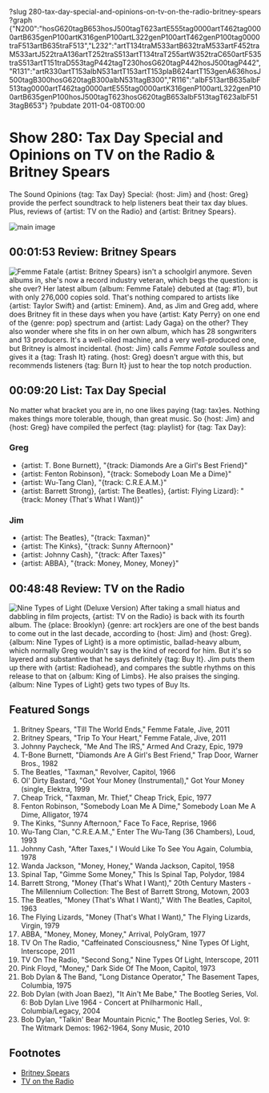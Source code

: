 ?slug 280-tax-day-special-and-opinions-on-tv-on-the-radio-britney-spears
?graph {"N200":"hosG620tagB653hosJ500tagT623artE555tag0000artT462tag0000artB635genP100artK316genP100artL322genP100artT462genP100tag0000traF513artB635traF513","L232":"artT134traM533artB632traM533artF452traM533artJ522traA136artT252traS513artT134traT255artW352traC650artF535traS513artT151traD553tagP442tagT230hosG620tagP442hosJ500tagP442","R131":"artR330artT153albN531artT153artT153plaB624artT153genA636hosJ500tagB300hosG620tagB300albN531tagB300","R116":"albF513artB635albF513tag0000artT462tag0000artE555tag0000artK316genP100artL322genP100artB635genP100hosJ500tagT623hosG620tagB653albF513tagT623albF513tagB653"}
?pubdate 2011-04-08T00:00

# Show 280: Tax Day Special and Opinions on TV on the Radio & Britney Spears
The Sound Opinions {tag: Tax Day} Special: {host: Jim} and {host: Greg} provide the perfect soundtrack to help listeners beat their tax day blues. Plus, reviews of {artist: TV on the Radio} and {artist: Britney Spears}.

![main image](http://static.soundopinions.org/images/2011/taxday.jpg)


## 00:01:53  Review: Britney Spears
![Femme Fatale](http://is1.mzstatic.com/image/thumb/Music/v4/34/26/fa/3426faef-e661-6f65-ee33-5570a1870cb6/source/600x600bb.jpg "217005/423015214")
{artist: Britney Spears} isn't a schoolgirl anymore. Seven albums in, she's now a record industry veteran, which begs the question: is she over? Her latest album {album: Femme Fatale} debuted at {tag: #1}, but with only 276,000 copies sold. That's nothing compared to artists like {artist: Taylor Swift} and {artist: Eminem}. And, as Jim and Greg add, where does Britney fit in these days when you have {artist: Katy Perry} on one end of the {genre: pop} spectrum and {artist: Lady Gaga} on the other? They also wonder where she fits in on her own album, which has 28 songwriters and 13 producers. It's a well-oiled machine, and a very well-produced one, but Britney is almost incidental. {host: Jim} calls *Femme Fatale* soulless and gives it a {tag: Trash It} rating. {host: Greg} doesn't argue with this, but recommends listeners {tag: Burn It} just to hear the top notch production.

## 00:09:20 List: Tax Day Special
No matter what bracket you are in, no one likes paying {tag: tax}es. Nothing makes things more tolerable, though, than great music. So {host: Jim} and {host: Greg} have compiled the perfect {tag: playlist} for {tag: Tax Day}:

### Greg
- {artist: T. Bone Burnett}, "{track: Diamonds Are a Girl's Best Friend}"
- {artist: Fenton Robinson}, "{track: Somebody Loan Me a Dime}"
- {artist: Wu-Tang Clan}, "{track: C.R.E.A.M.}"
- {artist: Barrett Strong}, {artist: The Beatles}, {artist: Flying Lizard}: "{track: Money (That's What I Want)}"

### Jim
- {artist: The Beatles}, "{track: Taxman}"
- {artist: The Kinks}, "{track: Sunny Afternoon}"
- {artist: Johnny Cash}, "{track: After Taxes}"
- {artist: ABBA}, "{track: Money, Money, Money}"

## 00:48:48 Review: TV on the Radio
![Nine Types of Light (Deluxe Version)](http://is5.mzstatic.com/image/thumb/Music/v4/4f/fd/c7/4ffdc77e-1664-1443-3609-77dc3e515ef8/source/600x600bb.jpg "6562624/429772209")
After taking a small hiatus and dabbling in film projects, {artist: TV on the Radio} is back with its fourth album. The {place: Brooklyn} {genre: art rock}ers are one of the best bands to come out in the last decade, according to {host: Jim} and {host: Greg}. {album: Nine Types of Light} is a more optimistic, ballad-heavy album, which normally Greg wouldn't say is the kind of record for him. But it's so layered and substantive that he says definitely {tag: Buy It}. Jim puts them up there with {artist: Radiohead}, and compares the subtle rhythms on this release to that on {album: King of Limbs}. He also praises the singing. {album: Nine Types of Light} gets two types of Buy Its.


## Featured Songs
1. Britney Spears, "Till The World Ends," Femme Fatale, Jive, 2011
2. Britney Spears, "Trip To Your Heart," Femme Fatale, Jive, 2011
3. Johnny Paycheck, "Me And The IRS," Armed And Crazy, Epic, 1979
4. T-Bone Burnett, "Diamonds Are A Girl's Best Friend," Trap Door, Warner Bros., 1982
5. The Beatles, "Taxman," Revolver, Capitol, 1966
6. Ol' Dirty Bastard, "Got Your Money (Instrumental)," Got Your Money (single, Elektra, 1999
7. Cheap Trick, "Taxman, Mr. Thief," Cheap Trick, Epic, 1977
8. Fenton Robinson, "Somebody Loan Me A Dime," Somebody Loan Me A Dime, Alligator, 1974
9. The Kinks, "Sunny Afternoon," Face To Face, Reprise, 1966
10. Wu-Tang Clan, "C.R.E.A.M.," Enter The Wu-Tang (36 Chambers), Loud, 1993
11. Johnny Cash, "After Taxes," I Would Like To See You Again, Columbia, 1978
12. Wanda Jackson, "Money, Honey," Wanda Jackson, Capitol, 1958
13. Spinal Tap, "Gimme Some Money," This Is Spinal Tap, Polydor, 1984
14. Barrett Strong, "Money (That's What I Want)," 20th Century Masters - The Millennium Collection: The Best of Barrett Strong, Motown, 2003
15. The Beatles, "Money (That's What I Want)," With The Beatles, Capitol, 1963
16. The Flying Lizards, "Money (That's What I Want)," The Flying Lizards, Virgin, 1979
17. ABBA, "Money, Money, Money," Arrival, PolyGram, 1977
18. TV On The Radio, "Caffeinated Consciousness," Nine Types Of Light, Interscope, 2011
19. TV On The Radio, "Second Song," Nine Types Of Light, Interscope, 2011
20. Pink Floyd, "Money," Dark Side Of The Moon, Capitol, 1973
21. Bob Dylan & The Band, "Long Distance Operator," The Basement Tapes, Columbia, 1975
22. Bob Dylan (with Joan Baez), "It Ain't Me Babe," The Bootleg Series, Vol. 6: Bob Dylan Live 1964 - Concert at Philharmonic Hall., Columbia/Legacy, 2004
23. Bob Dylan, "Talkin' Bear Mountain Picnic," The Bootleg Series, Vol. 9: The Witmark Demos: 1962-1964, Sony Music, 2010


## Footnotes
- [Britney Spears](http://www.britneyspears.com/)
- [TV on the Radio](http://www.tvontheradio.com/)

